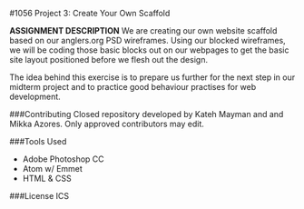 #1056 Project 3: Create Your Own Scaffold

**ASSIGNMENT DESCRIPTION**
We are creating our own website scaffold based on our anglers.org PSD wireframes. Using our blocked wireframes, we will be coding those basic blocks out on our webpages to get the basic site layout positioned before we flesh out the design.

The idea behind this exercise is to prepare us further for the next step in our midterm project and to practice good behaviour practises for web development.

###Contributing
Closed repository developed by Kateh Mayman and and Mikka Azores. Only approved contributors may edit.

###Tools Used
- Adobe Photoshop CC
- Atom w/ Emmet
- HTML & CSS

###License
ICS
